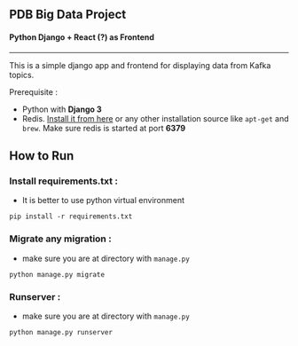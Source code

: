 ## PDB Big Data Project
#### Python Django + React (?) as Frontend
----
This is a simple django app and frontend for displaying data from Kafka topics.

Prerequisite :
- Python with **Django 3**
- Redis. [Install it from here](https://redis.io/download) or any other installation source like ```apt-get``` and ```brew```. Make sure redis is started at port **6379**

## How to Run
### Install requirements.txt :
- It is better to use python virtual environment 
```
pip install -r requirements.txt
```
### Migrate any migration :
* make sure you are at directory with ```manage.py```
```
python manage.py migrate
```
### Runserver :
* make sure you are at directory with ```manage.py```
```
python manage.py runserver
```
